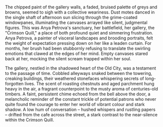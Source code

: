 The chipped paint of the gallery walls, a faded, bruised palette of greys and browns, seemed to sigh with a collective weariness.  Dust motes danced in the single shaft of afternoon sun slicing through the grime-coated windowpanes, illuminating the canvases arrayed like silent, judgmental figures.  This was Anya Petrova's sanctuary, her battlefield, her gallery, the "Crimson Quill," a place of both profound quiet and simmering frustration.  Anya Petrova, a painter of visceral landscapes and brooding portraits, felt the weight of expectation pressing down on her like a leaden curtain.  For months, her brush had been stubbornly refusing to translate the swirling emotions that clawed at the edges of her mind.  Empty canvases stared back at her, mocking the silent scream trapped within her soul.


The gallery, nestled in the shadowed heart of the Old City, was a testament to the passage of time.  Cobbled alleyways snaked between the towering, creaking buildings, their weathered stonefaces whispering secrets of long-forgotten lives.  The scent of roasting chestnuts and aged parchment hung heavy in the air, a fragrant counterpoint to the musty aroma of centuries-old timbers.  A faint, persistent chime echoed from the bell above the door, a melancholic reminder of the constant trickle of potential patrons who never quite found the courage to enter her world of vibrant colour and stark shadow.  A low hum of conversation – hushed whispers and rustling papers – drifted from the cafe across the street, a stark contrast to the near-silence within the Crimson Quill.
